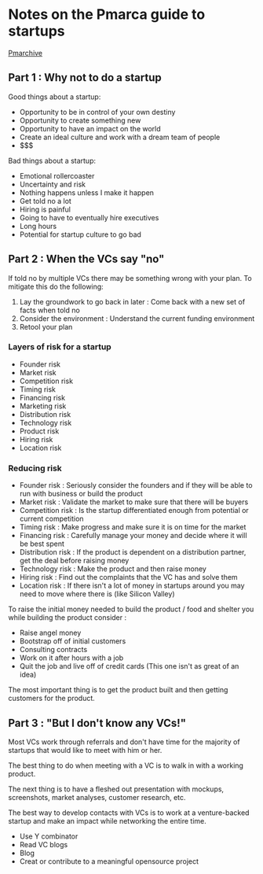# Notes on the Pmarca guide to startups

[Pmarchive](http://pmarchive.com/)

## Part 1 : Why not to do a startup

Good things about a startup:

- Opportunity to be in control of your own destiny
- Opportunity to create something new
- Opportunity to have an impact on the world
- Create an ideal culture and work with a dream team of people
- $$$

Bad things about a startup:

- Emotional rollercoaster
- Uncertainty and risk
- Nothing happens unless I make it happen
- Get told no a lot
- Hiring is painful
- Going to have to eventually hire executives
- Long hours
- Potential for startup culture to go bad

## Part 2 : When the VCs say "no"

If told no by multiple VCs there may be something wrong with your plan.
To mitigate this do the following:

1. Lay the groundwork to go back in later : Come back with a new set of facts when told no
2. Consider the environment : Understand the current funding environment
3. Retool your plan


### Layers of risk for a startup

- Founder risk
- Market risk
- Competition risk
- Timing risk
- Financing risk
- Marketing risk 
- Distribution risk 
- Technology risk
- Product risk
- Hiring risk
- Location risk

### Reducing risk

- Founder risk : Seriously consider the founders and if they will be able to run with business or build the product
- Market risk : Validate the market to make sure that there will be buyers
- Competition risk : Is the startup differentiated enough from potential or current competition
- Timing risk : Make progress and make sure it is on time for the market
- Financing risk : Carefully manage your money and decide where it will be best spent
- Distribution risk : If the product is dependent on a distribution partner, get the deal before raising money
- Technology risk : Make the product and then raise money
- Hiring risk : Find out the complaints that the VC has and solve them
- Location risk : If there isn't a lot of money in startups around you may need to move where there is (like Silicon Valley)

To raise the initial money needed to build the product / food and shelter you while building the product consider :

- Raise angel money
- Bootstrap off of initial customers
- Consulting contracts
- Work on it after hours with a job
- Quit the job and live off of credit cards (This one isn't as great of an idea)

The most important thing is to get the product built and then getting customers for the product.

## Part 3 : "But I don't know any VCs!"

Most VCs work through referrals and don't have time for the majority of startups that would like to meet with him or her.

The best thing to do when meeting with a VC is to walk in with a working product.

The next thing is to have a fleshed out presentation with mockups, screenshots, market analyses, customer research, etc.

The best way to develop contacts with VCs is to work at a venture-backed startup and make an impact while networking the entire time.

- Use Y combinator
- Read VC blogs
- Blog
- Creat or contribute to a meaningful opensource project
